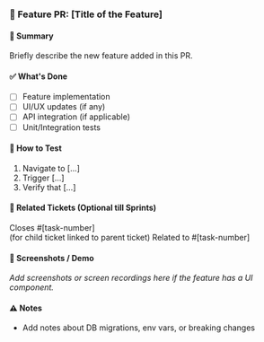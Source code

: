 ### 🚀 Feature PR: [Title of the Feature]

#### 📌 Summary
Briefly describe the new feature added in this PR.

#### ✅ What's Done
- [ ] Feature implementation
- [ ] UI/UX updates (if any)
- [ ] API integration (if applicable)
- [ ] Unit/Integration tests

#### 🧪 How to Test
1. Navigate to [...]
2. Trigger [...]
3. Verify that [...]

#### 🔗 Related Tickets (Optional till Sprints)
Closes #[task-number]  
(for child ticket linked to parent ticket) Related to #[task-number]

#### 📸 Screenshots / Demo
_Add screenshots or screen recordings here if the feature has a UI component._

#### ⚠️ Notes
- Add notes about DB migrations, env vars, or breaking changes
